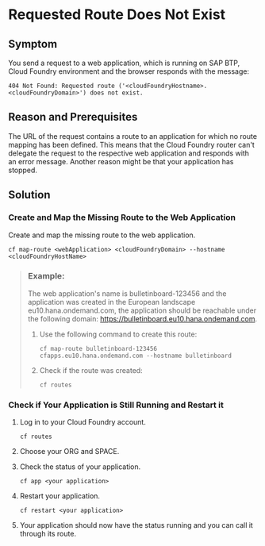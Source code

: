 <!-- loio1f01ae08cde54a1b84d28a0b4a4abed1 -->

# Requested Route Does Not Exist



## Symptom

You send a request to a web application, which is running on SAP BTP, Cloud Foundry environment and the browser responds with the message:

`404 Not Found: Requested route ('<cloudFoundryHostname>.<cloudFoundryDomain>') does not exist.`



## Reason and Prerequisites

The URL of the request contains a route to an application for which no route mapping has been defined. This means that the Cloud Foundry router can't delegate the request to the respective web application and responds with an error message. Another reason might be that your application has stopped.



## Solution



### Create and Map the Missing Route to the Web Application

Create and map the missing route to the web application.

`cf map-route <webApplication> <cloudFoundryDomain> --hostname <cloudFoundryHostName>` 

> ### Example:  
> The web application's name is bulletinboard-123456 and the application was created in the European landscape eu10.hana.ondemand.com, the application should be reachable under the following domain: https://bulletinboard.eu10.hana.ondemand.com.
> 
> 1.  Use the following command to create this route:
> 
>     `cf map-route bulletinboard-123456 cfapps.eu10.hana.ondemand.com --hostname bulletinboard`
> 
> 2.  Check if the route was created:
> 
>     `cf routes`



### Check if Your Application is Still Running and Restart it

1.  Log in to your Cloud Foundry account.

    `cf routes`

2.  Choose your ORG and SPACE.
3.  Check the status of your application.

    `cf app <your application>`

4.  Restart your application.

    `cf restart <your application>`

5.  Your application should now have the status running and you can call it through its route.

